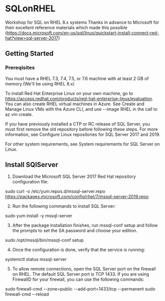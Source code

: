# SQLonRHEL
Workshop for SQL on RHEL 8.x systems
Thanks in advance to Microsoft  for their excellent reference materials which made this possible
(https://docs.microsoft.com/en-us/sql/linux/quickstart-install-connect-red-hat?view=sql-server-2017)

## Getting Started

### Prereqisites
You must have a RHEL 7.3, 7.4, 7.5, or 7.6 machine with at least 2 GB of memory.(We'll be using RHEL 8.x)

To install Red Hat Enterprise Linux on your own machine, go to https://access.redhat.com/products/red-hat-enterprise-linux/evaluation. You can also create RHEL virtual machines in Azure. See Create and Manage Linux VMs with the Azure CLI, and use --image RHEL in the call to az vm create.

If you have previously installed a CTP or RC release of SQL Server, you must first remove the old repository before following these steps. For more information, see Configure Linux repositories for SQL Server 2017 and 2019.

For other system requirements, see System requirements for SQL Server on Linux.

## Install SQlServer

1. Download the Microsoft SQL Server 2017 Red Hat repository configuration file:

sudo curl -o /etc/yum.repos.d/mssql-server.repo https://packages.microsoft.com/config/rhel/7/mssql-server-2019.repo

2. Run the following commands to install SQL Server:

sudo yum install -y mssql-server

3. After the package installation finishes, run mssql-conf setup and follow the prompts to set the SA password and choose your edition.

sudo /opt/mssql/bin/mssql-conf setup

4. Once the configuration is done, verify that the service is running:

systemctl status mssql-server

5. To allow remote connections, open the SQL Server port on the firewall on RHEL. The default SQL Server port is TCP 1433. If you are using FirewallD for your firewall, you can use the following commands:

sudo firewall-cmd --zone=public --add-port=1433/tcp --permanent
sudo firewall-cmd --reload
